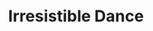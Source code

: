 ---
title: "Irresistible Dance"
permalink: /spells/irresistible-dance/
tags:
  - Spell
available_for:
  - Bard
  - Wizard
level: "6th Level"
school: "Enchantment"
range: "30 ft"
comp:
  - V
duration: "Up to 1 minute"
concentration: true
description: |
  Choose one creature that you can see within range. The target begins a comic dance in place: shuffling, tapping its feet, and capering for the duration. Creatures that can't be charmed are immune to this spell.

  A dancing creature must use all its movement to dance without leaving its space and has disadvantage on dexterity saving throws and attack rolls. While the target is affected by this spell, other creatures have advantage on attack rolls against it. As an action, a dancing creature makes a wisdom saving throw to regain control of itself. On a successful save, the spell ends.
excerpt: "Choose one creature that you can see within range."
source: "Basic Rules"
---